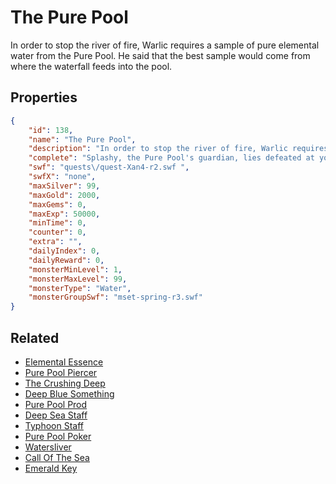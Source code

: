 # The Pure Pool

In order to stop the river of fire, Warlic requires a sample of pure elemental water from the Pure Pool. He said that the best sample would come from where the waterfall feeds into the pool.

## Properties

```json
{
    "id": 138,
    "name": "The Pure Pool",
    "description": "In order to stop the river of fire, Warlic requires a sample of pure elemental water from the Pure Pool. He said that the best sample would come from where the waterfall feeds into the pool.",
    "complete": "Splashy, the Pure Pool's guardian, lies defeated at your feet and you can feel your toes squishing inside your socks. You have gotten the water sample from the purest part of the pure pool. Now Warlic can change the river of fire back to water.",
    "swf": "quests\/quest-Xan4-r2.swf ",
    "swfX": "none",
    "maxSilver": 99,
    "maxGold": 2000,
    "maxGems": 0,
    "maxExp": 50000,
    "minTime": 0,
    "counter": 0,
    "extra": "",
    "dailyIndex": 0,
    "dailyReward": 0,
    "monsterMinLevel": 1,
    "monsterMaxLevel": 99,
    "monsterType": "Water",
    "monsterGroupSwf": "mset-spring-r3.swf"
}
```

## Related

- [Elemental Essence](../items/864-elemental-essence.md)
- [Pure Pool Piercer](../items/935-pure-pool-piercer.md)
- [The Crushing Deep](../items/936-the-crushing-deep.md)
- [Deep Blue Something](../items/937-deep-blue-something.md)
- [Pure Pool Prod](../items/938-pure-pool-prod.md)
- [Deep Sea Staff](../items/939-deep-sea-staff.md)
- [Typhoon Staff](../items/940-typhoon-staff.md)
- [Pure Pool Poker](../items/941-pure-pool-poker.md)
- [Watersliver](../items/942-watersliver.md)
- [Call Of The Sea](../items/943-call-of-the-sea.md)
- [Emerald Key](../items/15628-emerald-key.md)

